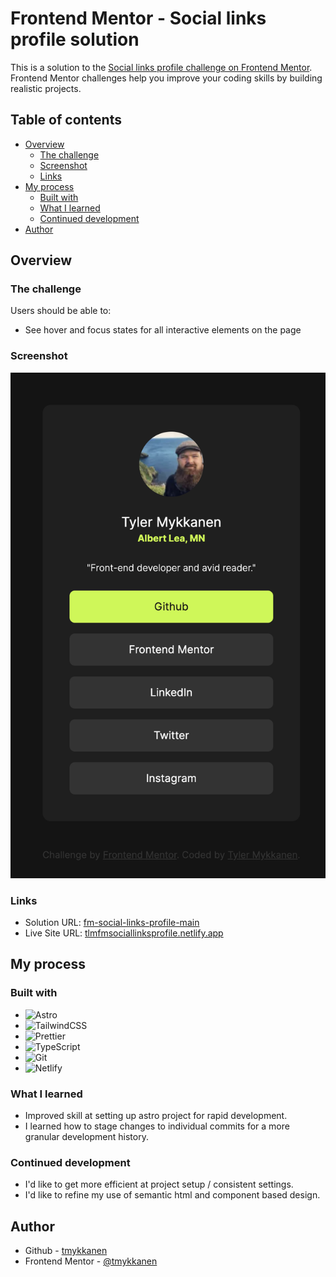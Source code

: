 # Frontend Mentor - Social links profile solution

This is a solution to the [Social links profile challenge on Frontend Mentor](https://www.frontendmentor.io/challenges/social-links-profile-UG32l9m6dQ). Frontend Mentor challenges help you improve your coding skills by building realistic projects. 

## Table of contents

- [Overview](#overview)
  - [The challenge](#the-challenge)
  - [Screenshot](#screenshot)
  - [Links](#links)
- [My process](#my-process)
  - [Built with](#built-with)
  - [What I learned](#what-i-learned)
  - [Continued development](#continued-development)
- [Author](#author)

## Overview

### The challenge

Users should be able to:

- See hover and focus states for all interactive elements on the page

### Screenshot

![](./screenshot.png)

### Links

- Solution URL: [fm-social-links-profile-main](https://github.com/tmykkanen/fm-social-links-profile-main)
- Live Site URL: [tlmfmsociallinksprofile.netlify.app](https://tlmfmsociallinksprofile.netlify.app/)

## My process

### Built with
- ![Astro](https://img.shields.io/badge/astro-%232C2052.svg?style=for-the-badge&logo=astro&logoColor=white)
- ![TailwindCSS](https://img.shields.io/badge/tailwindcss-%2338B2AC.svg?style=for-the-badge&logo=tailwind-css&logoColor=white)
- ![Prettier](https://img.shields.io/badge/prettier-%23F7B93E.svg?style=for-the-badge&logo=prettier&logoColor=black)
- ![TypeScript](https://img.shields.io/badge/typescript-%23007ACC.svg?style=for-the-badge&logo=typescript&logoColor=white)
- ![Git](https://img.shields.io/badge/git-%23F05033.svg?style=for-the-badge&logo=git&logoColor=white)
- ![Netlify](https://img.shields.io/badge/netlify-%23000000.svg?style=for-the-badge&logo=netlify&logoColor=#00C7B7)

### What I learned
- Improved skill at setting up astro project for rapid development.
- I learned how to stage changes to individual commits for a more granular development history.

### Continued development
- I'd like to get more efficient at project setup / consistent settings.
- I'd like to refine my use of semantic html and component based design.

## Author

- Github - [tmykkanen](https://github.com/tmykkanen)
- Frontend Mentor - [@tmykkanen](https://www.frontendmentor.io/profile/tmykkanen)